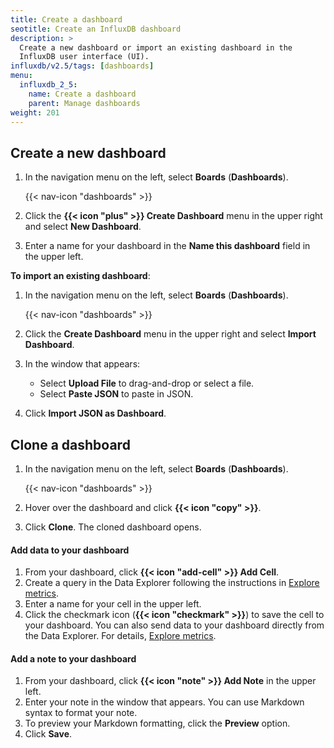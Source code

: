 ```yaml
---
title: Create a dashboard
seotitle: Create an InfluxDB dashboard
description: >
  Create a new dashboard or import an existing dashboard in the
  InfluxDB user interface (UI).
influxdb/v2.5/tags: [dashboards]
menu:
  influxdb_2_5:
    name: Create a dashboard
    parent: Manage dashboards
weight: 201
---
```


## Create a new dashboard

1. In the navigation menu on the left, select **Boards** (**Dashboards**).

    {{< nav-icon "dashboards" >}}

2. Click the **{{< icon "plus" >}} Create Dashboard** menu in the upper right and select **New Dashboard**.
3. Enter a name for your dashboard in the **Name this dashboard** field in the upper left.


**To import an existing dashboard**:

1. In the navigation menu on the left, select **Boards** (**Dashboards**).

    {{< nav-icon "dashboards" >}}

2. Click the **Create Dashboard** menu in the upper right and select **Import Dashboard**.
3. In the window that appears:
    - Select **Upload File** to drag-and-drop or select a file.
    - Select **Paste JSON** to paste in JSON.
4. Click **Import JSON as Dashboard**.

## Clone a dashboard

1. In the navigation menu on the left, select **Boards** (**Dashboards**).

    {{< nav-icon "dashboards" >}}

2. Hover over the dashboard and click **{{< icon "copy" >}}**.
3. Click **Clone**. The cloned dashboard opens.

#### Add data to your dashboard

1. From your dashboard, click **{{< icon "add-cell" >}} Add Cell**.
2. Create a query in the Data Explorer following the instructions in [Explore metrics](/influxdb/v2.5/visualize-data/explore-metrics).
3. Enter a name for your cell in the upper left.
4. Click the checkmark icon (**{{< icon "checkmark" >}}**) to save the cell to your dashboard.
   You can also send data to your dashboard directly from the Data Explorer. For details, [Explore metrics](/influxdb/v2.5/visualize-data/explore-metrics).

#### Add a note to your dashboard
1. From your dashboard, click **{{< icon "note" >}} Add Note** in the upper left.
2. Enter your note in the window that appears. You can use Markdown syntax to format your note.
3. To preview your Markdown formatting, click the **Preview** option.
4. Click **Save**.
